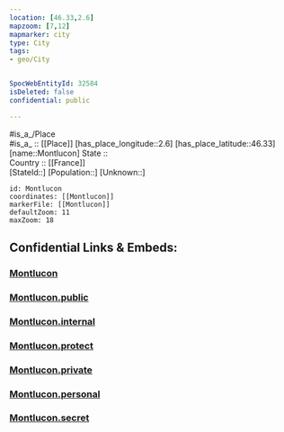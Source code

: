 ```yaml
---
location: [46.33,2.6] 
mapzoom: [7,12] 
mapmarker: city 
type: City
tags:
- geo/City


SpocWebEntityId: 32584
isDeleted: false
confidential: public

---
```

#is_a_/Place  
#is_a_ :: [[Place]] 
[has_place_longitude::2.6] 
[has_place_latitude::46.33] 
[name::Montlucon] 
State ::  
Country :: [[France]]  
[StateId::] 
[Population::] 
[Unknown::] 


```leaflet
id: Montlucon
coordinates: [[Montlucon]] 
markerFile: [[Montlucon]] 
defaultZoom: 11 
maxZoom: 18
```


## Confidential Links & Embeds: 

### [Montlucon](/_Standards/Earth/Continent/Europe/Europe~West/France/regions~France/Auvergne-Rhône-Alpes/departments~Auvergne-Rhône-Alpes/Allier/communes~Allier/Montluçon/cities~Montluçon/Montlucon.md) 

### [Montlucon.public](/_public/Earth/Continent/Europe/Europe~West/France/regions~France/Auvergne-Rhône-Alpes/departments~Auvergne-Rhône-Alpes/Allier/communes~Allier/Montluçon/cities~Montluçon/Montlucon.public.md) 

### [Montlucon.internal](/_internal/Earth/Continent/Europe/Europe~West/France/regions~France/Auvergne-Rhône-Alpes/departments~Auvergne-Rhône-Alpes/Allier/communes~Allier/Montluçon/cities~Montluçon/Montlucon.internal.md) 

### [Montlucon.protect](/_protect/Earth/Continent/Europe/Europe~West/France/regions~France/Auvergne-Rhône-Alpes/departments~Auvergne-Rhône-Alpes/Allier/communes~Allier/Montluçon/cities~Montluçon/Montlucon.protect.md) 

### [Montlucon.private](/_private/Earth/Continent/Europe/Europe~West/France/regions~France/Auvergne-Rhône-Alpes/departments~Auvergne-Rhône-Alpes/Allier/communes~Allier/Montluçon/cities~Montluçon/Montlucon.private.md) 

### [Montlucon.personal](/_personal/Earth/Continent/Europe/Europe~West/France/regions~France/Auvergne-Rhône-Alpes/departments~Auvergne-Rhône-Alpes/Allier/communes~Allier/Montluçon/cities~Montluçon/Montlucon.personal.md) 

### [Montlucon.secret](/_secret/Earth/Continent/Europe/Europe~West/France/regions~France/Auvergne-Rhône-Alpes/departments~Auvergne-Rhône-Alpes/Allier/communes~Allier/Montluçon/cities~Montluçon/Montlucon.secret.md)

